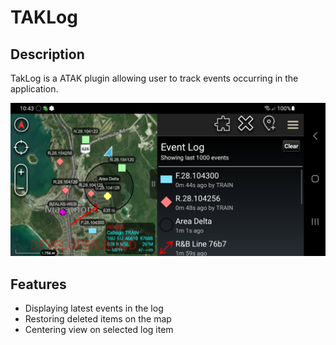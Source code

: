 # TAKLog

## Description

TakLog is a ATAK plugin allowing user to track events occurring in the application.

![screenshot](./docs/screenshot.jpg)

## Features

- Displaying latest events in the log
- Restoring deleted items on the map
- Centering view on selected log item


